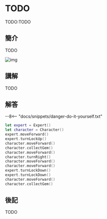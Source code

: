 # TODO

TODO:TODO

## 簡介

TODO

![img](https://imagedelivery.net/cdkaXPuFls5qlrh3GM4hfA/e6efc883-fda4-4e6e-85ae-ec82648e1f00/public)

## 講解

TODO

## 解答

--8<-- "docs/snippets/danger-do-it-yourself.txt"

```swift linenums="1"
let expert = Expert()
let character = Character()
expert.moveForward()
expert.turnLockUp()
character.moveForward()
character.collectGem()
character.moveForward()
character.turnRight()
character.moveForward()
character.moveForward()
expert.turnLockDown()
expert.turnLockDown()
character.moveForward()
character.collectGem()
```

## 後記

TODO

